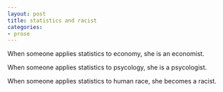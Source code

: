```yaml
---
layout: post
title: statistics and racist
categories:
- prose
---
```


When someone applies statistics to economy, she is an economist.

When someone applies statistics to psycology, she is a psycologist.

When someone applies statistics to human race, she becomes a racist.
